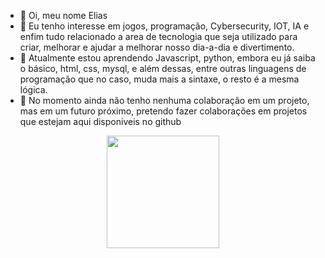 - 👋 Oi, meu nome Elias
- 👀 Eu tenho interesse em jogos, programação, Cybersecurity, IOT, IA e enfim tudo relacionado a area de tecnologia que seja utilizado para criar, melhorar 
e ajudar a melhorar nosso dia-a-dia e divertimento.
- 🌱 Atualmente estou aprendendo Javascript, python, embora eu já saiba o básico, html, css, mysql, e além dessas, entre outras linguagens de programação que no caso, 
muda mais a sintaxe, o resto é a mesma lógica.
- 💞️ No momento ainda não tenho nenhuma colaboração em um projeto, mas em um futuro próximo, pretendo fazer colaborações em projetos que estejam aqui disponiveis no
github


<div align="center">
  <a href="https://github.com/EliasIA">
  <img height="180em" src="https://github-readme-stats.vercel.app/api?username=EliasIA&show_icons=true&theme=dracula&include_all_commits=true&count_private=true"/>

</div>
 

  
  
  

